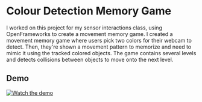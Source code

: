 # Colour Detection Memory Game

I worked on this project for my sensor interactions class, using OpenFrameworks to create a movement memory game. I created a movement memory game where users pick two colors for their webcam to detect. Then, they're shown a movement pattern to memorize and need to mimic it using the tracked colored objects. The game contains several levels and detects collisions between objects to move onto the next level.


## Demo
[![Watch the demo]("s")](https://youtu.be/kDufIwOcaGI)
